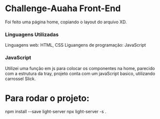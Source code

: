 # Challenge-Auaha Front-End

 Foi feito uma página home, copiando o layout do arquivo XD.

### Linguagens Utilizadas

 Linguagens web: HTML, CSS
 Liguangens de programação: JavaScript


### JavaScript
Utilizei uma função em js para colocar os componentes na home, parecido com a estrutura da tray, projeto conta com um javaScript basico, utilizando carrossel Slick.


# Para rodar o projeto:
 npm install --save light-server
 npx light-server -s .
